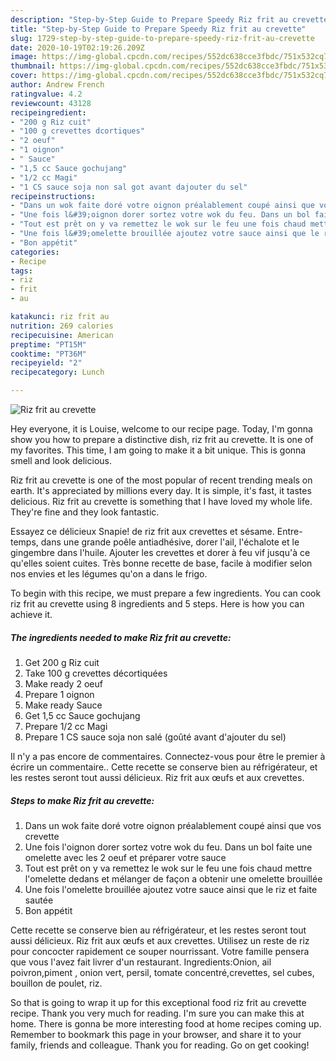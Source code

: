```yaml
---
description: "Step-by-Step Guide to Prepare Speedy Riz frit au crevette"
title: "Step-by-Step Guide to Prepare Speedy Riz frit au crevette"
slug: 1729-step-by-step-guide-to-prepare-speedy-riz-frit-au-crevette
date: 2020-10-19T02:19:26.209Z
image: https://img-global.cpcdn.com/recipes/552dc638cce3fbdc/751x532cq70/riz-frit-au-crevette-photo-principale-de-la-recette.jpg
thumbnail: https://img-global.cpcdn.com/recipes/552dc638cce3fbdc/751x532cq70/riz-frit-au-crevette-photo-principale-de-la-recette.jpg
cover: https://img-global.cpcdn.com/recipes/552dc638cce3fbdc/751x532cq70/riz-frit-au-crevette-photo-principale-de-la-recette.jpg
author: Andrew French
ratingvalue: 4.2
reviewcount: 43128
recipeingredient:
- "200 g Riz cuit"
- "100 g crevettes dcortiques"
- "2 oeuf"
- "1 oignon"
- " Sauce"
- "1,5 cc Sauce gochujang"
- "1/2 cc Magi"
- "1 CS sauce soja non sal got avant dajouter du sel"
recipeinstructions:
- "Dans un wok faite doré votre oignon préalablement coupé ainsi que vos crevette"
- "Une fois l&#39;oignon dorer sortez votre wok du feu. Dans un bol faite une omelette avec les 2 oeuf et préparer votre sauce"
- "Tout est prêt on y va remettez le wok sur le feu une fois chaud mettre l&#39;omelette dedans et mélanger de façon a obtenir une omelette brouillée"
- "Une fois l&#39;omelette brouillée ajoutez votre sauce ainsi que le riz et faite sautée"
- "Bon appétit"
categories:
- Recipe
tags:
- riz
- frit
- au

katakunci: riz frit au 
nutrition: 269 calories
recipecuisine: American
preptime: "PT15M"
cooktime: "PT36M"
recipeyield: "2"
recipecategory: Lunch

---
```



![Riz frit au crevette](https://img-global.cpcdn.com/recipes/552dc638cce3fbdc/751x532cq70/riz-frit-au-crevette-photo-principale-de-la-recette.jpg)

Hey everyone, it is Louise, welcome to our recipe page. Today, I'm gonna show you how to prepare a distinctive dish, riz frit au crevette. It is one of my favorites. This time, I am going to make it a bit unique. This is gonna smell and look delicious.

Riz frit au crevette is one of the most popular of recent trending meals on earth. It's appreciated by millions every day. It is simple, it's fast, it tastes delicious. Riz frit au crevette is something that I have loved my whole life. They're fine and they look fantastic.

Essayez ce délicieux Snapie! de riz frit aux crevettes et sésame. Entre-temps, dans une grande poêle antiadhésive, dorer l&#39;ail, l&#39;échalote et le gingembre dans l&#39;huile. Ajouter les crevettes et dorer à feu vif jusqu&#39;à ce qu&#39;elles soient cuites. Très bonne recette de base, facile à modifier selon nos envies et les légumes qu&#39;on a dans le frigo.


To begin with this recipe, we must prepare a few ingredients. You can cook riz frit au crevette using 8 ingredients and 5 steps. Here is how you can achieve it.

<!--inarticleads1-->

##### The ingredients needed to make Riz frit au crevette:

1. Get 200 g Riz cuit
1. Take 100 g crevettes décortiquées
1. Make ready 2 oeuf
1. Prepare 1 oignon
1. Make ready  Sauce
1. Get 1,5 cc Sauce gochujang
1. Prepare 1/2 cc Magi
1. Prepare 1 CS sauce soja non salé (goûté avant d&#39;ajouter du sel)


Il n&#39;y a pas encore de commentaires. Connectez-vous pour être le premier à écrire un commentaire.. Cette recette se conserve bien au réfrigérateur, et les restes seront tout aussi délicieux. Riz frit aux œufs et aux crevettes. 

<!--inarticleads2-->

##### Steps to make Riz frit au crevette:

1. Dans un wok faite doré votre oignon préalablement coupé ainsi que vos crevette
1. Une fois l&#39;oignon dorer sortez votre wok du feu. Dans un bol faite une omelette avec les 2 oeuf et préparer votre sauce
1. Tout est prêt on y va remettez le wok sur le feu une fois chaud mettre l&#39;omelette dedans et mélanger de façon a obtenir une omelette brouillée
1. Une fois l&#39;omelette brouillée ajoutez votre sauce ainsi que le riz et faite sautée
1. Bon appétit


Cette recette se conserve bien au réfrigérateur, et les restes seront tout aussi délicieux. Riz frit aux œufs et aux crevettes. Utilisez un reste de riz pour concocter rapidement ce souper nourrissant. Votre famille pensera que vous l&#39;avez fait livrer d&#39;un restaurant. Ingredients:Onion, ail poivron,piment , onion vert, persil, tomate concentré,crevettes, sel cubes, bouillon de poulet, riz. 

So that is going to wrap it up for this exceptional food riz frit au crevette recipe. Thank you very much for reading. I'm sure you can make this at home. There is gonna be more interesting food at home recipes coming up. Remember to bookmark this page in your browser, and share it to your family, friends and colleague. Thank you for reading. Go on get cooking!
